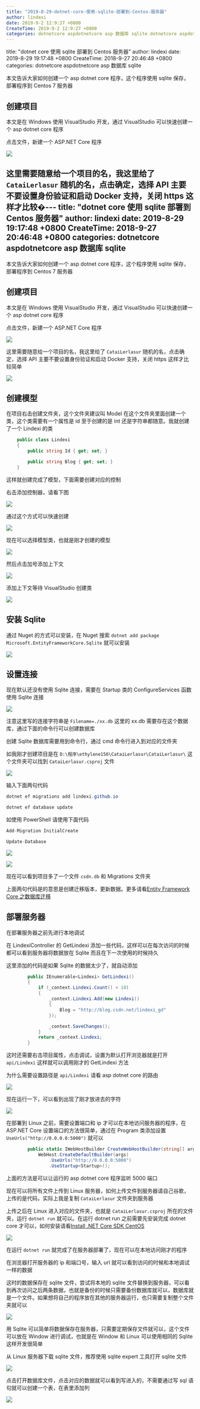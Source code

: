 ```yaml
---
title: "2019-8-29-dotnet-core-使用-sqlite-部署到-Centos-服务器"
author: lindexi
date: 2019-9-2 12:9:27 +0800
CreateTime: 2019-9-2 12:9:27 +0800
categories: dotnetcore aspdotnetcore asp 数据库 sqlite dotnetcore aspdotnetcore asp 数据库 sqlite
---
```


title: "dotnet core 使用 sqlite 部署到 Centos 服务器"
author: lindexi
date: 2019-8-29 19:17:48 +0800
CreateTime: 2018-9-27 20:46:48 +0800
categories: dotnetcore aspdotnetcore asp 数据库 sqlite

<!--more-->



本文告诉大家如何创建一个 asp dotnet core 程序，这个程序使用 sqlite 保存，部署程序到 Centos 7 服务器

<!--more-->



<!-- 标签： dotnetcore,aspdotnetcore,asp,数据库,sqlite -->

## 创建项目

本文是在 Windows 使用 VisualStudio 开发，通过 VisualStudio 可以快速创建一个 asp dotnet core 程序

点击文件，新建一个 ASP.NET Core 程序

<!-- ![](image/dotnet core 使用 sqlite 部署到 Centos 服务器/dotnet core 使用 sqlite 部署到 Centos 服务器0.png) -->

![](http://image.acmx.xyz/lindexi%2F201892720503941)

这里需要随意给一个项目的名，我这里给了 `CataiLerlasur` 随机的名，点击确定，选择 API 主要不要设置身份验证和启动 Docker 支持，关闭 https 这样才比较�---
title: "dotnet core 使用 sqlite 部署到 Centos 服务器"
author: lindexi
date: 2019-8-29 19:17:48 +0800
CreateTime: 2018-9-27 20:46:48 +0800
categories: dotnetcore aspdotnetcore asp 数据库 sqlite
---

本文告诉大家如何创建一个 asp dotnet core 程序，这个程序使用 sqlite 保存，部署程序到 Centos 7 服务器

<!--more-->



<!-- 标签： dotnetcore,aspdotnetcore,asp,数据库,sqlite -->

## 创建项目

本文是在 Windows 使用 VisualStudio 开发，通过 VisualStudio 可以快速创建一个 asp dotnet core 程序

点击文件，新建一个 ASP.NET Core 程序

<!-- ![](image/dotnet core 使用 sqlite 部署到 Centos 服务器/dotnet core 使用 sqlite 部署到 Centos 服务器0.png) -->

![](http://image.acmx.xyz/lindexi%2F201892720503941)

这里需要随意给一个项目的名，我这里给了 `CataiLerlasur` 随机的名，点击确定，选择 API 主要不要设置身份验证和启动 Docker 支持，关闭 https 这样才比较简单


<!-- ![](image/dotnet core 使用 sqlite 部署到 Centos 服务器/dotnet core 使用 sqlite 部署到 Centos 服务器1.png) -->


![](http://image.acmx.xyz/lindexi%2F2018927205122243)

## 创建模型

在项目右击创建文件夹，这个文件夹建议叫 Model 在这个文件夹里面创建一个类，这个类需要有一个属性是 id 至于创建的是 int 还是字符串都随意。我就创建了一个 Lindexi 的类

```csharp
    public class Lindexi
    {
        public string Id { get; set; }

        public string Blog { get; set; }
    }
```

这样就创建完成了模型，下面需要创建对应的控制

右击添加控制器，请看下图

<!-- ![](image/dotnet core 使用 sqlite 部署到 Centos 服务器/dotnet core 使用 sqlite 部署到 Centos 服务器2.png) -->

![](http://image.acmx.xyz/lindexi%2F2018927205450633)

通过这个方式可以快速创建

<!-- ![](image/dotnet core 使用 sqlite 部署到 Centos 服务器/dotnet core 使用 sqlite 部署到 Centos 服务器3.png) -->

![](http://image.acmx.xyz/lindexi%2F201892720555568)

现在可以选择模型类，也就是刚才创建的模型

<!-- ![](image/dotnet core 使用 sqlite 部署到 Centos 服务器/dotnet core 使用 sqlite 部署到 Centos 服务器4.png) -->

![](http://image.acmx.xyz/lindexi%2F2018927205635970)

然后点击加号添加上下文

<!-- ![](image/dotnet core 使用 sqlite 部署到 Centos 服务器/dotnet core 使用 sqlite 部署到 Centos 服务器5.png) -->

![](http://image.acmx.xyz/lindexi%2F201892720579669)

添加上下文等待 VisualStudio 创建类

<!-- ![](image/dotnet core 使用 sqlite 部署到 Centos 服务器/dotnet core 使用 sqlite 部署到 Centos 服务器6.png) -->

![](http://image.acmx.xyz/lindexi%2F2018927205758438)

## 安装 Sqlite 

通过 Nuget 的方式可以安装，在 Nuget 搜索 `dotnet add package Microsoft.EntityFrameworkCore.Sqlite` 就可以安装

<!-- ![](image/dotnet core 使用 sqlite 部署到 Centos 服务器/dotnet core 使用 sqlite 部署到 Centos 服务器7.png) -->

![](http://image.acmx.xyz/lindexi%2F201892720598596)

## 设置连接

现在默认还没有使用 Sqlite 连接，需要在 Startup 类的 ConfigureServices 函数使用 Sqlite 连接

<!-- ![](image/dotnet core 使用 sqlite 部署到 Centos 服务器/dotnet core 使用 sqlite 部署到 Centos 服务器8.png) -->

![](http://image.acmx.xyz/lindexi%2F201892721113181)

注意这里写的连接字符串是 `Filename=./xx.db` 这里的 xx.db 需要存在这个数据库，通过下面的命令行可以创建数据库

创建 Sqlite 数据库需要用到命令行，通过 cmd 命令行进入到对应的文件夹

如我刚才创建项目是在 `D:\程序\ethylene156\CataiLerlasur\CataiLerlasur\` 这个文件夹可以找到 `CataiLerlasur.csproj` 文件

<!-- ![](image/dotnet core 使用 sqlite 部署到 Centos 服务器/dotnet core 使用 sqlite 部署到 Centos 服务器9.png) -->

![](http://image.acmx.xyz/lindexi%2F2018927211144928)

输入下面两句代码

```csharp
dotnet ef migrations add lindexi.github.io

dotnet ef database update
```

如使用 PowerShell 请使用下面代码

```csharp
Add-Migration InitialCreate

Update-Database
```

<!-- ![](image/dotnet core 使用 sqlite 部署到 Centos 服务器/dotnet core 使用 sqlite 部署到 Centos 服务器10.png) -->

![](http://image.acmx.xyz/lindexi%2F2018927211716111)

<!-- ![](image/dotnet core 使用 sqlite 部署到 Centos 服务器/dotnet core 使用 sqlite 部署到 Centos 服务器11.png) -->

![](http://image.acmx.xyz/lindexi%2F2018927211716111)

现在可以看到项目多了一个文件 `csdn.db` 和 Migrations 文件夹

上面两句代码是的意思是创建迁移版本，更新数据。更多请看[Entity Framework Core 之数据库迁移 ](https://www.cnblogs.com/GuZhenYin/p/8579420.html )

## 部署服务器

在部署服务器之前先进行本地调试

在 LindexiController 的 GetLindexi 添加一些代码，这样可以在每次访问的时候都可以看到服务器将数据放在 Sqlite 而且在下一次使用的时候持久

这里添加的代码是如果 Sqlite 的数据太少了，就自动添加

```csharp
        public IEnumerable<Lindexi> GetLindexi()
        {
            if (_context.Lindexi.Count() < 10)
            {
                _context.Lindexi.Add(new Lindexi()
                {
                    Blog = "http://blog.csdn.net/lindexi_gd"
                });

                _context.SaveChanges();
            }
            return _context.Lindexi;
        }
```

这时还需要右击项目属性，点击调试，设置为默认打开浏览器就是打开 `api/Lindexi` 这样就可以调用刚才的 GetLindexi 方法

为什么需要设置路径是  `api/Lindexi` 请看 asp dotnet core 的路由

<!-- ![](image/dotnet core 使用 sqlite 部署到 Centos 服务器/dotnet core 使用 sqlite 部署到 Centos 服务器12.png) -->

![](http://image.acmx.xyz/lindexi%2F2018927212642225)

现在运行一下，可以看到出现了刚才放进去的字符

<!-- ![](image/dotnet core 使用 sqlite 部署到 Centos 服务器/dotnet core 使用 sqlite 部署到 Centos 服务器13.png) -->

![](http://image.acmx.xyz/lindexi%2F201892721287551)

在部署到 Linux 之前，需要设置端口和 ip 才可以在本地访问服务器的程序，在 ASP.NET Core 设置端口的方法很简单，通过在 Program 类添加设置 `UseUrls("http://0.0.0.0:5000")` 就可以

```csharp
        public static IWebHostBuilder CreateWebHostBuilder(string[] args) =>
            WebHost.CreateDefaultBuilder(args)
                .UseUrls("http://0.0.0.0:5000")
                .UseStartup<Startup>();
```

上面的方法是可以让运行的 asp dotnet core 程序监听 5000 端口

现在可以将所有文件上传到 Linux 服务器，如何上传文件到服务器请自己谷歌，上传的是代码，实际上我是复制 `CataiLerlasur` 文件夹到服务器

上传之后在 Linux 进入对应的文件夹，也就是 `CataiLerlasur.csproj` 所在的文件夹，运行 `dotnet run` 就可以。在运行 dotnet run 之前需要先安装完成 dotnet core 才可以，如何安装请看[Install .NET Core SDK  CentOS ](https://www.microsoft.com/net/download/linux-package-manager/centos/sdk-current )

<!-- ![](image/dotnet core 使用 sqlite 部署到 Centos 服务器/dotnet core 使用 sqlite 部署到 Centos 服务器14.png) -->

![](http://image.acmx.xyz/lindexi%2F2018927213232378)

在运行 `dotnet run` 就完成了在服务器部署了，现在可以在本地访问刚才的程序

在浏览器打开服务器的 ip 和端口号，输入 url 就可以看到访问的时候和本地调试一样的数据

这时的数据保存在 sqlite 文件，尝试将本地的 sqlite 文件替换到服务器，可以看到再次访问之后两条数据，也就是备份的时候只需要备份数据库就可以，数据库就是一个文件。如果想将自己的程序放在其他的服务器运行，也只需要复制整个文件夹就可以

<!-- ![](image/dotnet core 使用 sqlite 部署到 Centos 服务器/dotnet core 使用 sqlite 部署到 Centos 服务器15.png) -->

![](http://image.acmx.xyz/lindexi%2F201892721349331)

用 Sqlite 可以简单将数据保存在服务器，只需要定期保存文件就可以，这个文件可以放在 Window 进行调试，也就是在 Window 和 Linux 可以使用相同的 Sqlite 这样开发很简单

从 Linux 服务器下载 sqlite 文件，推荐使用 sqlite expert 工具打开 sqlite 文件

<!-- ![](image/dotnet core 使用 sqlite 部署到 Centos 服务器/dotnet core 使用 sqlite 部署到 Centos 服务器16.png) -->

![](http://image.acmx.xyz/lindexi%2F2018927213928437)

点击打开数据库文件，点击对应的数据就可以看到写进入的，不需要通过写 sql 语句就可以创建一个表，在表里添加列

<!-- ![](image/dotnet core 使用 sqlite 部署到 Centos 服务器/dotnet core 使用 sqlite 部署到 Centos 服务器17.png) -->

![](http://image.acmx.xyz/lindexi%2F201892721404323)


